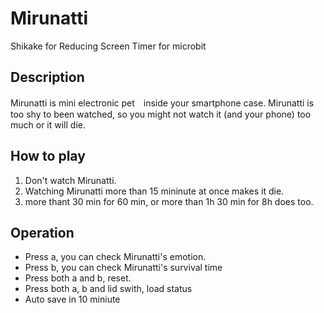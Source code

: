 # Mirunatti
Shikake for Reducing Screen Timer for microbit

## Description
Mirunatti is mini electronic pet　inside your smartphone case. Mirunatti is too shy to been watched, so you might not watch it (and your phone) too much or it will die. 

## How to play
1. Don't watch Mirunatti.
1. Watching Mirunatti more than 15 mininute at once makes it die.
1. more thant 30 min for 60 min, or more than 1h 30 min for 8h does too.

## Operation
- Press a, you can check Mirunatti's emotion.
- Press b, you can check Mirunatti's survival time 
- Press both a and b, reset.
- Press both a, b and lid swith, load status
- Auto save in 10 miniute

